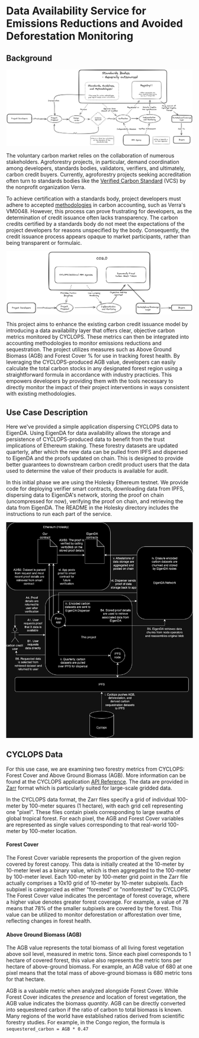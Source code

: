 <!-- # EigenDA Exploration -->
# Data Availability Service for Emissions Reductions and Avoided Deforestation Monitoring	

## Background

![market_diagram](holesky/public/current_model.png)

The voluntary carbon market relies on the collaboration of numerous stakeholders. Agroforestry projects, in particular, demand coordination among developers, standards bodies, validators, verifiers, and ultimately, carbon credit buyers. Currently, agroforestry projects seeking accreditation often turn to standards bodies like the [Verified Carbon Standard](https://verra.org/programs/verified-carbon-standard/) (VCS) by the nonprofit organization Verra.

To achieve certification with a standards body, project developers must adhere to accepted [methodologies](https://verra.org/methodologies-main/#vcs-program-methodologies) in carbon accounting, such as Verra's VM0048. However, this process can prove frustrating for developers, as the determination of credit issuance often lacks transparency. The carbon credits certified by a standards body do not meet the expectations of the project developers for reasons unspecified by the body. Consequently, the credit issuance process appears opaque to market participants, rather than being transparent or formulaic.

![co2.0_diagram](holesky/public/CO2_0_model.png)

This project aims to enhance the existing carbon credit issuance model by introducing a data availability layer that offers clear, objective carbon metrics monitored by CYCLOPS. These metrics can then be integrated into accounting methodologies to monitor emissions reductions and sequestration. The project utilizes measures such as Above Ground Biomass (AGB) and Forest Cover % for use in tracking forest health. By leveraging the CYCLOPS-produced AGB value, developers can easily calculate the total carbon stocks in any designated forest region using a straightforward formula in accordance with industry practicies. This empowers developers by providing them with the tools necessary to directly monitor the impact of their project interventions in ways consistent with existing methodologies.

## Use Case Description

Here we've provided a simple application dispersing CYCLOPS data to EigenDA. Using EigenDA for data availability allows the storage and persistence of CYCLOPS-produced data to benefit from the trust implications of Ethereum staking. These forestry datasets are updated quarterly, after which the new data can be pulled from IPFS and dispersed to EigenDA and the proofs updated on chain. This is designed to provide better guarantees to downstream carbon credit product users that the data used to determine the value of their products is available for audit.

In this initial phase we are using the Holesky Ethereum testnet. We provide code for deploying verifier smart contracts,
downloading data from IPFS, dispersing data to EigenDA's network, storing the proof on chain (uncompressed for now), verifying the proof on chain, and retrieving the data from EigenDA. The README in the Holesky directory includes the instructions to run each part of the service.

![diagram](holesky/public/eigenda-explore-final.jpg)

## CYCLOPS Data

For this use case, we are examining two forestry metrics from CYCLOPS: Forest Cover and Above Ground Biomass (AGB). More information can be found at the CYCLOPS application [API Reference](https://api.cyclops.ai/docs/api). The data are provided in [Zarr](https://zarr.dev/) format which is particularly suited for large-scale gridded data.

In the CYCLOPS data format, the Zarr files specify a grid of individual 100-meter by 100-meter squares (1 hectare), with each grid cell representing one "pixel". These files contain pixels corresponding to large swaths of global tropical forest. For each pixel, the AGB and Forest Cover variables are represented as single values corresponding to that real-world 100-meter by 100-meter location.

#### Forest Cover

The Forest Cover variable represents the proportion of the given region covered by forest canopy. This data is initially created at the 10-meter by 10-meter level as a binary value, which is then aggregated to the 100-meter by 100-meter level. Each 100-meter by 100-meter grid point in the Zarr file actually comprises a 10x10 grid of 10-meter by 10-meter subpixels. Each subpixel is categorized as either "forested" or "nonforested" by CYCLOPS. The Forest Cover value indicates the percentage of forest coverage, where a higher value denotes greater forest coverage. For example, a value of 78 means that 78% of the smaller subpixels are covered by the forest. This value can be utilized to monitor deforestation or afforestation over time, reflecting changes in forest health.

#### Above Ground Biomass (AGB)

The AGB value represents the total biomass of all living forest vegetation above soil level, measured in metric tons. Since each pixel corresponds to 1 hectare of covered forest, this value also represents the metric tons per hectare of above-ground biomass. For example, an AGB value of 680 at one pixel means that the total mass of above-ground biomass is 680 metric tons for that hectare.

AGB is a valuable metric when analyzed alongside Forest Cover. While Forest Cover indicates the _presence_ and location of forest vegetation, the AGB value indicates the biomass _quantity_. AGB can be directly converted into sequestered carbon if the ratio of carbon to total biomass is known. Many regions of the world have established ratios derived from scientific forestry studies. For example, in the Congo region, the formula is `sequestered_carbon = AGB * 0.47`


